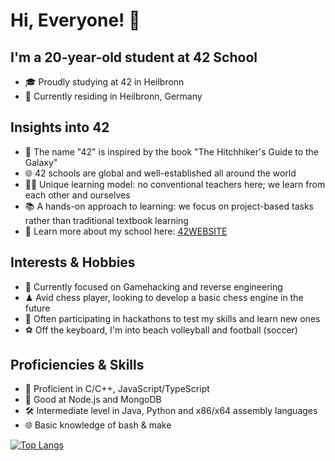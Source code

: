 # Hi, Everyone! 👋
## I'm a 20-year-old student at 42 School
- 🎓 Proudly studying at 42 in Heilbronn
- 📍 Currently residing in Heilbronn, Germany

## Insights into 42
- 🚀 The name "42" is inspired by the book "The Hitchhiker's Guide to the Galaxy"
- 🌐 42 schools are global and well-established all around the world
- 🧑‍🎓 Unique learning model: no conventional teachers here; we learn from each other and ourselves
- 📚 A hands-on approach to learning: we focus on project-based tasks rather than traditional textbook learning
- 📍 Learn more about my school here: [42WEBSITE]

## Interests & Hobbies
- 🔎 Currently focused on Gamehacking and reverse engineering
- ♟ Avid chess player, looking to develop a basic chess engine in the future
- 🏁 Often participating in hackathons to test my skills and learn new ones
- ⚽ Off the keyboard, I'm into beach volleyball and football (soccer)

## Proficiencies & Skills
- 🎯 Proficient in C/C++, JavaScript/TypeScript
- 🌟 Good at Node.js and MongoDB
- 🛠 Intermediate level in Java, Python and x86/x64 assembly languages
- 🌐 Basic knowledge of bash & make

[42WEBSITE]: https://www.42heilbronn.de/en/
[![Top Langs](https://github-readme-stats.vercel.app/api/top-langs/?username=WinterMarius)](https://github.com/anuraghazra/github-readme-stats)

